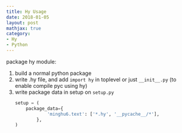 ```yaml
---
title: Hy Usage
date: 2018-01-05
layout: post
mathjax: true
category:
- Hy
- Python
---
```

package hy module:

1. build a normal python package
1. write .hy file, and add `import hy` in toplevel or just `__init__.py` (to enable compile pyc using hy)
1. write package data in setup on `setup.py`
   ````python
   setup = (
       package_data={
               'minghu6.text': ['*.hy', '__pycache__/*'],
           },
   )
   ````